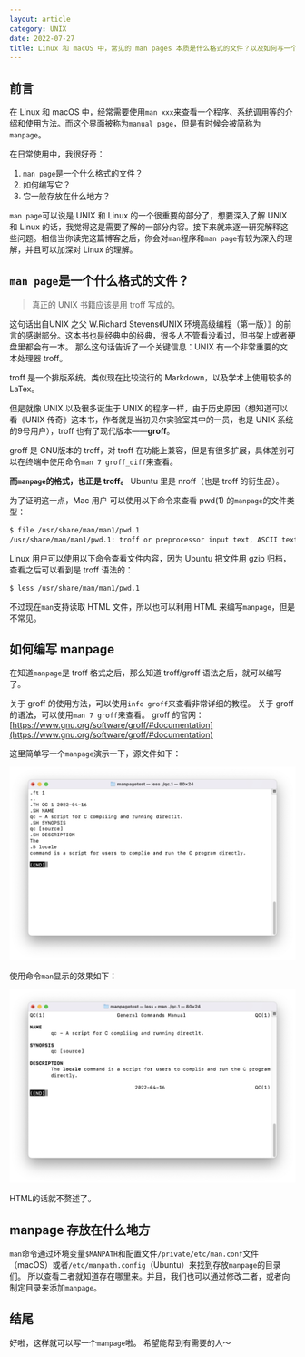 ```yaml
---
layout: article
category: UNIX
date: 2022-07-27
title: Linux 和 macOS 中，常见的 man pages 本质是什么格式的文件？以及如何写一个 man page - ZhongUncle
---
```

<!-- excerpt-start -->
## 前言
在 Linux 和 macOS 中，经常需要使用`man xxx`来查看一个程序、系统调用等的介绍和使用方法。而这个界面被称为`manual page`，但是有时候会被简称为`manpage`。

在日常使用中，我很好奇：
1.	`man page`是一个什么格式的文件？
2.	如何编写它？
3.	它一般存放在什么地方？

`man page`可以说是 UNIX 和 Linux 的一个很重要的部分了，想要深入了解 UNIX 和 Linux 的话，我觉得这是需要了解的一部分内容。接下来就来逐一研究解释这些问题。相信当你读完这篇博客之后，你会对`man`程序和`man page`有较为深入的理解，并且可以加深对 Linux 的理解。

## `man page`是一个什么格式的文件？

> 真正的 UNIX 书籍应该是用 troff 写成的。        

这句话出自UNIX 之父 W.Richard Stevens《UNIX 环境高级编程（第一版）》的前言的感谢部分。这本书也是经典中的经典，很多人不管看没看过，但书架上或者硬盘里都会有一本。
那么这句话告诉了一个关键信息：UNIX 有一个非常重要的文本处理器 troff。

troff 是一个排版系统。类似现在比较流行的 Markdown，以及学术上使用较多的LaTex。

但是就像 UNIX 以及很多诞生于 UNIX 的程序一样，由于历史原因（想知道可以看《UNIX 传奇》这本书，作者就是当初贝尔实验室其中的一员，也是 UNIX 系统的9号用户），troff 也有了现代版本——**groff**。

groff 是 GNU版本的 troff，对 troff 在功能上兼容，但是有很多扩展，具体差别可以在终端中使用命令`man 7 groff_diff`来查看。

**而`manpage`的格式，也正是 troff。** Ubuntu 里是 nroff（也是 troff 的衍生品）。

为了证明这一点，Mac 用户
可以使用以下命令来查看 pwd(1) 的`manpage`的文件类型：

```bash
$ file /usr/share/man/man1/pwd.1
/usr/share/man/man1/pwd.1: troff or preprocessor input text, ASCII text
```
Linux 用户可以使用以下命令查看文件内容，因为 Ubuntu 把文件用 gzip 归档，查看之后可以看到是 troff 语法的：
```bash
$ less /usr/share/man/man1/pwd.1
```

不过现在`man`支持读取 HTML 文件，所以也可以利用 HTML 来编写`manpage`，但是不常见。

## 如何编写 manpage

在知道`manpage`是 troff 格式之后，那么知道 troff/groff 语法之后，就可以编写了。

关于 groff 的使用方法，可以使用`info groff`来查看非常详细的教程。
关于 groff 的语法，可以使用`man 7 groff`来查看。
groff 的官网：[https://www.gnu.org/software/groff/#documentation](https://www.gnu.org/software/groff/#documentation)

这里简单写一个`manpage`演示一下，源文件如下：

![请添加图片描述](/assets/images/f641fce660064bdcbd0f75817ef9d2bd.png
)

使用命令`man`显示的效果如下：

![请添加图片描述](/assets/images/789a1803991a469ab101be558b5eec70.png)


HTML的话就不赘述了。
## manpage 存放在什么地方

`man`命令通过环境变量`$MANPATH`和配置文件`/private/etc/man.conf`文件（macOS）或者`/etc/manpath.config`（Ubuntu）来找到存放`manpage`的目录们。
所以查看二者就知道存在哪里来。并且，我们也可以通过修改二者，或者向制定目录来添加`manpage`。


## 结尾
好啦，这样就可以写一个`manpage`啦。
希望能帮到有需要的人～
